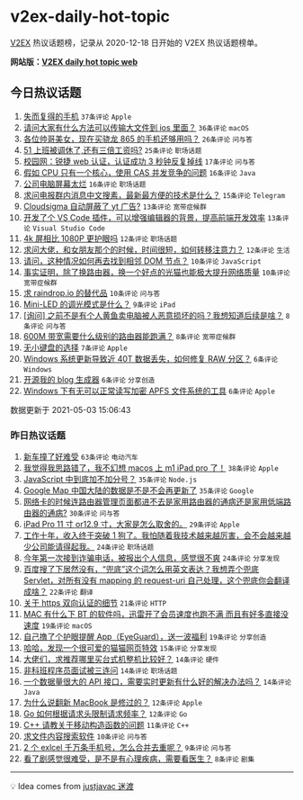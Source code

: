 # v2ex-daily-hot-topic

[V2EX](https://www.v2ex.com/) 热议话题榜，记录从 2020-12-18 日开始的 V2EX 热议话题榜单。

**网站版：[V2EX daily hot topic web](https://boojack.github.io/v2ex-daily-hot-topic-web/)**

## 今日热议话题

<!-- TODAY BEGIN -->

1. [失而复得的手机](https://www.v2ex.com/t/774698) `37条评论` `Apple`
1. [请问大家有什么方法可以传输大文件到 ios 里面？](https://www.v2ex.com/t/774707) `36条评论` `macOS`
1. [各位帅哥美女，现在买骁龙 865 的手机还够用吗？](https://www.v2ex.com/t/774754) `26条评论` `问与答`
1. [51 上班被调休了,还有三倍工资吗?](https://www.v2ex.com/t/774721) `25条评论` `职场话题`
1. [校园网：锐捷 web 认证，认证成功 3 秒钟反复掉线](https://www.v2ex.com/t/774703) `17条评论` `问与答`
1. [假如 CPU 只有一个核心，使用 CAS 并发竞争的问题](https://www.v2ex.com/t/774722) `16条评论` `Java`
1. [公司电脑屏幕太烂](https://www.v2ex.com/t/774733) `16条评论` `职场话题`
1. [求问电报群内消息中文搜素，最新最方便的技术是什么？](https://www.v2ex.com/t/774704) `15条评论` `Telegram`
1. [Cloudsigma 自动屏蔽了 yt 广告?](https://www.v2ex.com/t/774751) `13条评论` `宽带症候群`
1. [开发了个 VS Code 插件，可以增强编辑器的背景，提高前端开发效率](https://www.v2ex.com/t/774735) `13条评论` `Visual Studio Code`
1. [4k 屏相比 1080P 更护眼吗](https://www.v2ex.com/t/774776) `12条评论` `职场话题`
1. [求问大佬，和女朋友那个的时候，时间很短，如何转移注意力？](https://www.v2ex.com/t/774730) `12条评论` `生活`
1. [请问，这种情况如何再去找到相邻 DOM 节点？](https://www.v2ex.com/t/774774) `10条评论` `JavaScript`
1. [事实证明，除了换路由器，换一个好点的光猫也能极大提升网络质量](https://www.v2ex.com/t/774765) `10条评论` `宽带症候群`
1. [求 raindrop.io 的替代品](https://www.v2ex.com/t/774746) `10条评论` `问与答`
1. [Mini-LED 的调光模式是什么？](https://www.v2ex.com/t/774700) `9条评论` `iPad`
1. [[询问] 之前不是有个人黄鱼卖电脑被人恶意损坏的吗？我想知道后续是啥？](https://www.v2ex.com/t/774763) `8条评论` `问与答`
1. [600M 带宽需要什么级别的路由器能跑满？](https://www.v2ex.com/t/774736) `8条评论` `宽带症候群`
1. [无小键盘的选择](https://www.v2ex.com/t/774753) `7条评论` `Apple`
1. [Windows 系统更新导致近 40T 数据丢失，如何修复 RAW 分区？](https://www.v2ex.com/t/774775) `6条评论` `Windows`
1. [开源我的 blog 生成器](https://www.v2ex.com/t/774764) `6条评论` `分享创造`
1. [Windows 下有无可以正常读写加密 APFS 文件系统的工具](https://www.v2ex.com/t/774740) `6条评论` `Apple`

数据更新于 2021-05-03 15:06:43

<!-- TODAY END -->

### 昨日热议话题

<!-- YESTERDAY BEGIN -->

1. [新车撞了好难受](https://www.v2ex.com/t/774599) `63条评论` `电动汽车`
1. [我觉得我思路错了，我不幻想 macos 上 m1 iPad pro 了！](https://www.v2ex.com/t/774619) `38条评论` `Apple`
1. [JavaScript 中到底加不加分号？](https://www.v2ex.com/t/774657) `35条评论` `Node.js`
1. [Google Map 中国大陆的数据是不是不会再更新了](https://www.v2ex.com/t/774611) `35条评论` `Google`
1. [网络卡的时候连路由器管理页面都进不去是家用路由器的通病还是家用低端路由器的通病?](https://www.v2ex.com/t/774596) `30条评论` `问与答`
1. [iPad Pro 11 寸 or12.9 寸，大家是怎么取舍的。](https://www.v2ex.com/t/774662) `29条评论` `Apple`
1. [工作十年，收入终于突破 1 狗了。我怕随着我技术越来越厉害，会不会越来越少公司能请得起我。](https://www.v2ex.com/t/774667) `24条评论` `职场话题`
1. [今年第一次接到诈骗电话，被报出个人信息，感觉很不爽](https://www.v2ex.com/t/774623) `24条评论` `分享发现`
1. [百度搜了下居然没有，“兜底”这个词怎么用英文表达？我想弄个兜底 Servlet，对所有没有 mapping 的 request-uri 自己处理，这个兜底你会翻译成啥？](https://www.v2ex.com/t/774649) `22条评论` `翻译`
1. [关于 https 双向认证的细节](https://www.v2ex.com/t/774653) `21条评论` `HTTP`
1. [MAC 有什么下 BT 的软件吗，迅雷开了会员速度也跑不满 而且有好多直接没速度](https://www.v2ex.com/t/774673) `19条评论` `macOS`
1. [自己撸了个护眼提醒 App（EyeGuard），送一波福利](https://www.v2ex.com/t/774644) `19条评论` `分享创造`
1. [哈哈，发现一个很可爱的猫猫网页特效](https://www.v2ex.com/t/774589) `15条评论` `分享发现`
1. [大佬们，求推荐哪里买台式机整机比较好？](https://www.v2ex.com/t/774664) `14条评论` `硬件`
1. [非科班程序员面试被三连问](https://www.v2ex.com/t/774659) `14条评论` `职场话题`
1. [一个数据量很大的 API 接口，需要实时更新有什么好的解决办法吗？](https://www.v2ex.com/t/774624) `14条评论` `Java`
1. [为什么说翻新 MacBook 是修过的？](https://www.v2ex.com/t/774671) `12条评论` `Apple`
1. [Go 如何根据请求头限制请求频率？](https://www.v2ex.com/t/774595) `12条评论` `Go`
1. [C++ 请教关于移动构造函数的问题](https://www.v2ex.com/t/774622) `11条评论` `C++`
1. [求文件内容搜索软件](https://www.v2ex.com/t/774678) `10条评论` `问与答`
1. [2 个 exlcel 千万条手机号，怎么合并去重呢？](https://www.v2ex.com/t/774683) `9条评论` `问与答`
1. [看了剧感觉很难受，是不是有心理疾病，需要看医生？](https://www.v2ex.com/t/774693) `8条评论` `剧集`

<!-- YESTERDAY END -->

---

💡 Idea comes from [justjavac 迷渡](https://github.com/justjavac/)
